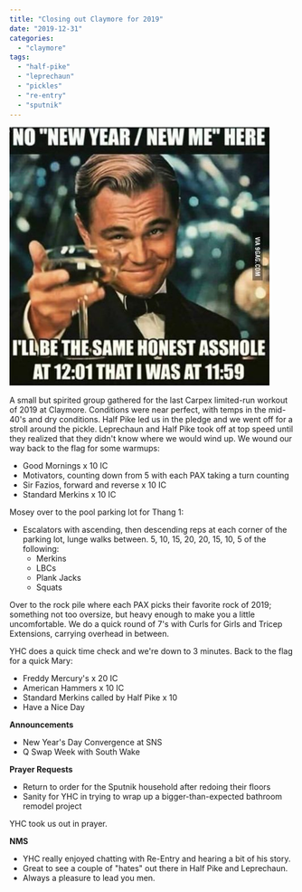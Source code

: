 ```yaml
---
title: "Closing out Claymore for 2019"
date: "2019-12-31"
categories: 
  - "claymore"
tags: 
  - "half-pike"
  - "leprechaun"
  - "pickles"
  - "re-entry"
  - "sputnik"
---
```


![](images/new-years-eve-meme-1.jpg)

A small but spirited group gathered for the last Carpex limited-run workout of 2019 at Claymore. Conditions were near perfect, with temps in the mid-40's and dry conditions. Half Pike led us in the pledge and we went off for a stroll around the pickle. Leprechaun and Half Pike took off at top speed until they realized that they didn't know where we would wind up. We wound our way back to the flag for some warmups:

- Good Mornings x 10 IC
- Motivators, counting down from 5 with each PAX taking a turn counting
- Sir Fazios, forward and reverse x 10 IC
- Standard Merkins x 10 IC

Mosey over to the pool parking lot for Thang 1:

- Escalators with ascending, then descending reps at each corner of the parking lot, lunge walks between. 5, 10, 15, 20, 20, 15, 10, 5 of the following:
    - Merkins
    - LBCs
    - Plank Jacks
    - Squats

Over to the rock pile where each PAX picks their favorite rock of 2019; something not too oversize, but heavy enough to make you a little uncomfortable. We do a quick round of 7's with Curls for Girls and Tricep Extensions, carrying overhead in between.

YHC does a quick time check and we're down to 3 minutes. Back to the flag for a quick Mary:

- Freddy Mercury's x 20 IC
- American Hammers x 10 IC
- Standard Merkins called by Half Pike x 10
- Have a Nice Day

**Announcements**

- New Year's Day Convergence at SNS
- Q Swap Week with South Wake

**Prayer Requests**

- Return to order for the Sputnik household after redoing their floors
- Sanity for YHC in trying to wrap up a bigger-than-expected bathroom remodel project

YHC took us out in prayer.

**NMS**

- YHC really enjoyed chatting with Re-Entry and hearing a bit of his story.
- Great to see a couple of "hates" out there in Half Pike and Leprechaun.
- Always a pleasure to lead you men.
